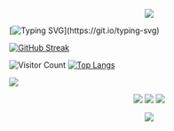 
<p align="center">
<img src="https://capsule-render.vercel.app/api?type=waving&color=timeGradient&height=300&&section=header&text={HI%20THERE!}&fontSize=90&fontAlign=50&fontAlignY=30&desc={I%20am%20LC!}&descAlign=50&descSize=30&descAlignY=60&animation=twinkling" />
</p>

[![Typing SVG](https://readme-typing-svg.demolab.com?font=Fira+Code&size=50&pause=1000&width=1500&height=100&lines=Welecome+to+my+Github+Profile+page!;Please+feel+free+to+browse+through%EF%BC%8Cleave+comments%2C+;fork%2C+or+even+contribute+to+any+of;+the+projects+that+interest+you.)](https://git.io/typing-svg)


[![GitHub Streak](https://streak-stats.demolab.com?user=ChenLu)](https://git.io/streak-stats)


![Visitor Count](https://profile-counter.glitch.me/lcckkx/count.svg)
[![Top Langs](https://github-readme-stats.vercel.app/api/top-langs/?username=lcckkx)](https://github.com/lcckkx/github-readme-stats)

<img align="center" src="https://skillicons.dev/icons?i={pytorch,tensorflow,anaconda,c,html,java,latex,ps,vscode,windows}&theme=light" />

<p align="center">
<a href="https://github.com/lcckkx"><img src="https://img.shields.io/badge/GitHub-lcckkx-blue?logo=github" /></a>
<img src="https://img.shields.io/badge/QQ-727871582-green?logo=tencentqq" />
<a href="https://space.bilibili.com/24484897"><img src="https://img.shields.io/badge/哔哩哔哩-空空的空间-pink?logo=bilibili" /></a>

<p align="center">
<img src="https://capsule-render.vercel.app/api?type=waving&color=timeGradient&height=300&&section=footer&text={THE%20END!}&fontSize=90&fontAlign=50&fontAlignY=70&desc={Hope%20your%20program%20is%20bug-free!}&descAlign=50&descSize=30&descAlignY=40&animation=twinkling" />
</p>
